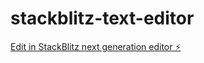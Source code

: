 # stackblitz-text-editor

[Edit in StackBlitz next generation editor ⚡️](https://stackblitz.com/~/github.com/Y4Rick/stackblitz-text-editor)